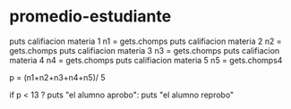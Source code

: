 # promedio-estudiante
puts califiacion materia 1
n1 = gets.chomps
puts califiacion materia 2
n2 = gets.chomps
puts califiacion materia 3
n3 = gets.chomps
puts califiacion materia 4
n4 = gets.chomps
puts califiacion materia 5
n5 = gets.chomps4

  p = (n1+n2+n3+n4+n5)/ 5
    
  if  p < 13 ? puts "el alumno aprobo": puts "el alumno reprobo"
  
